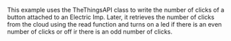This example uses the TheThingsAPI class to write the number of clicks 
of a button attached to an Electric Imp. Later, it retrieves the number
of clicks from the cloud using the read function and turns on a led if 
there is an even number of clicks or off ir there is an odd number 
of clicks.
